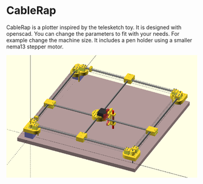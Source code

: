 # CableRap
CableRap is a plotter inspired by the telesketch toy. It is designed with openscad. You can change the parameters to fit with your needs. For example change the machine size. It includes a pen holder using a smaller nema13 stepper motor. 

![Cablerap design](https://github.com/lsbrunel/cableRap/blob/master/cableRap.png?raw=true)

